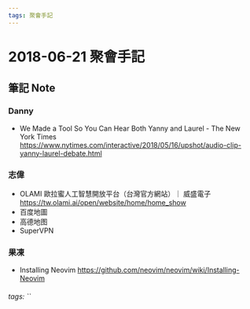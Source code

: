 ```yaml
---
tags: 聚會手記
---
```


2018-06-21 聚會手記
===

筆記 Note
---

### Danny
- We Made a Tool So You Can Hear Both Yanny and Laurel - The New York Times
https://www.nytimes.com/interactive/2018/05/16/upshot/audio-clip-yanny-laurel-debate.html

### 志偉
- OLAMI 歐拉蜜人工智慧開放平台（台灣官方網站）｜ 威盛電子
https://tw.olami.ai/open/website/home/home_show
- 百度地圖
- 高德地图
- SuperVPN

### 果凍
- Installing Neovim
https://github.com/neovim/neovim/wiki/Installing-Neovim

###### tags: ``
